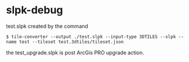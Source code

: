 # slpk-debug

test.slpk created by the command 

```
$ tile-converter --output ./test.slpk --input-type 3DTILES --slpk --name test --tileset test.3dtiles/tileset.json
```

the test_upgrade.slpk is post ArcGis PRO upgrade action.
